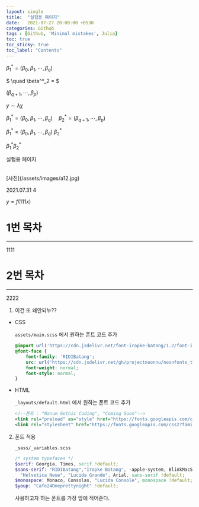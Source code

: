 ```yaml
---
layout: single
title:  "실험용 페이지"
date:   2021-07-27 20:00:00 +0530
categories: Github
tags : [Github, 'Minimal mistakes', Julia]
toc: true
toc_sticky: true
toc_label: "Contents"
---
```


$\beta^*_1 = (\beta_0, \beta_1, \dotsb, \beta_q)$

$ \quad \beta^*_2 = $

$(\beta_{q+1}, \dotsb, \beta_p)$

$y \sim \lambda \chi$

$\beta^*_1 = (\beta_0, \beta_1, \dotsb, \beta_q) \quad \beta^*_2 = (\beta_{q+1}, \dotsb, \beta_p)$

$\beta^*_1 = (\beta_0, \beta_1, \dotsb, \beta_q) \; \beta^*_2$

$\beta^*_1\beta^*_2$

실험용 페이지

<br>
[사진](/assets/images/a12.jpg)

2021.07.31
4 <br>

$y=f(111x)$

# 1번 목차
----
1111

# 2번 목차
---
2222


1. 이건 또 왜안되누??

- CSS

    `assets/main.scss` 에서 원하는 폰트 코드 추가

    ```scss
    @import url('https://cdn.jsdelivr.net/font-iropke-batang/1.2/font-iropke-batang.css');
    @font-face {
        font-family: 'RIDIBatang';
        src: url('https://cdn.jsdelivr.net/gh/projectnoonnu/noonfonts_twelve@1.0/RIDIBatang.woff') format('woff');
        font-weight: normal;
        font-style: normal;
    }
    ```

- HTML

    `_layouts/default.html` 에서 원하는 폰트 코드 추가

    ```xml
    <!--폰트 : "Nanum Gothic Coding", "Coming Soon"-->
    <link rel="preload" as="style" href="https://fonts.googleapis.com/css2?family=Coming+Soon&family=Nanum+Gothic+Coding&display=swap">
    <link rel="stylesheet" href="https://fonts.googleapis.com/css2?family=Coming+Soon&family=Nanum+Gothic+Coding&display=swap">
    ```


2. 폰트 적용

    `_sass/_variables.scss` 

    ```scss
    /* system typefaces */
    $serif: Georgia, Times, serif !default;
    $sans-serif: "RIDIBatang","Iropke Batang", -apple-system, BlinkMacSystemFont, "Roboto", "Segoe UI",
      "Helvetica Neue", "Lucida Grande", Arial, sans-serif !default;
    $monospace: Monaco, Consolas, "Lucida Console", monospace !default;
    $youp: "Cafe24Oneprettynight" !default;
    ```

    사용하고자 하는 폰트를 가장 앞에 적어준다.